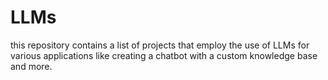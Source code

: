 # LLMs
this repository contains a list of projects that employ the use of LLMs for various applications 
like creating a chatbot with a custom knowledge base and more.
